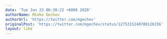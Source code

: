 ```yaml
---
date: 'Tue Jun 23 06:30:22 +0000 2020'
authorName: Minko Gechev
authorUrl: 'https://twitter.com/mgechev'
originalPost: 'https://twitter.com/mgechev/status/1275315240780128256'
layout: like
---
```

